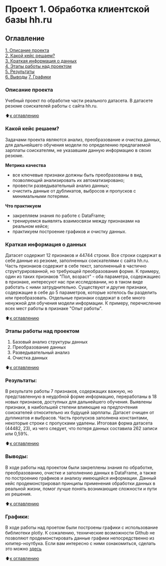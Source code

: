 # Проект 1. Обработка клиентской базы hh.ru

## Оглавление  
[1. Описание проекта](README.md#Описание-проекта)  
[2. Какой кейс решаем?](README.md#Какой-кейс-решаем)  
[3. Краткая информация о данных](README.md#Краткая-информация-о-данных)  
[4. Этапы работы над проектом](README.md#Этапы-работы-над-проектом)  
[5. Результаты](README.md#Результаты)    
[6. Выводы](README.md#Выводы)
[7. Графики](README.md#Графики)

### Описание проекта    
Учебный проект по обработке части реального датасета. В датасете резюме соискателей работы с сайта hh.ru.

:arrow_up:[к оглавлению](README.md#Оглавление)


### Какой кейс решаем?    
Задачами проекта являются анализ, преобразование и очистка данных, для дальнейшего обучения модели по определению предлагаемой зарплаты соискателям, не указавшим данную информацию в своих резюме.

**Метрика качества**     
- все ключевые признаки должны быть преобразованы в вид, позволяющий анализировать их автоматизировано;
- провести разведывательный анализ данных;
- очистить данные от дубликатов, выбросов и пропусков с минимальными потерями.

**Что практикуем**     
- закрепляем знания по работе с DataFrame;
- тренируемся выявлять взаимосвязи между признаками на реальном кейсе;
- практикуем построение графиков и очистку данных.


### Краткая информация о данных
Датасет содержит 12 признаков и 44744 строки.
Все строки содержат в себе данные из резюме, заполненных соискателями с сайта hh.ru.
Часть признаков содержит в себе текст, заполненный в частично структурированной, но требующей преобразования форме.
К примеру, один из таких признаков "Пол, возраст" - оба параметра, содержащиес в признаке, интересуют нас при исследовании, но в таком виде работать с ними затруднительно.
Существуют и другие признаки, содержащие в себе до 5 параметров, которые хотелось бы разделить или преобразовать.
Отдельные признаки содержат в себе много ненужной для обучения модели информации. К примеру, перечисление всех мест работы в признаке "Опыт работы".
  
:arrow_up:[к оглавлению](README.md#Оглавление)


### Этапы работы над проектом  
1. Базовый анализ структуры данных
2. Преобразование данных
3. Разведывательный анализ
4. Очистка данных
  
:arrow_up:[к оглавлению](README.md#Оглавление)


### Результаты:  
В результате работы 7 признаков, содержащих важную, но представленную в неудобной форме информацию, переработаны в 18 новых признаков, доступных для дальнейшего обучения.
Выявлены признаки, в наибольшей степени влияющие на предпочтения соискателей относительно их будущей зарплаты.
Датасет очищен от дупликатов и выбрасов. Часть пропусков заполнена константами, некоторые строки с пропусками удалены.
Итоговая форма датасета (44482, 23), из чего следует, что потеря данных составила 262 записи или 0,59%.

:arrow_up:[к оглавлению](README.md#Оглавление)


### Выводы:  
В ходе работы над проектом были закреплены знания по обработке, преобразованию, очистке и заполнению данных в DataFrame, а также по построению графиков и анализу имеющейся информации.
Данный кейс продемонстрировал принципы применения обработки данных в реальной жизни, помог лучше понять возникающие сложности и пути их решения.
  
:arrow_up:[к оглавлению](README.md#Оглавление)



### Графики:
В ходе работы над проетом были построены графики с использование библиотеки plotly. 
К сожалению, технические возможности Github не позволяют продемонстировать данные графики непосредственно из юпитер-ноутбука.
Если вам интересно с ними ознакомиться, сделать это можно [здесь](https://github.com/AndKober/Project_1/tree/master/plotly)

:arrow_up:[к оглавлению](README.md#Оглавление)